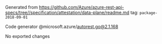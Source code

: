 Generated from https://github.com/Azure/azure-rest-api-specs/tree//specification/attestation/data-plane/readme.md tag: `package-2018-09-01`

Code generator @microsoft.azure/autorest.go@2.1.168

No exported changes